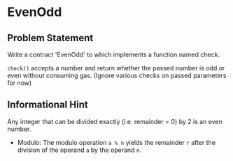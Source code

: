 # EvenOdd
## Problem Statement

Write a contract 'EvenOdd' to which implements a function named check.

`check()` accepts a number and return whether the passed number is odd or even without consuming gas. (Ignore various checks on passed parameters for now)

## Informational Hint

Any integer that can be divided exactly (i.e. remainder = 0) by 2 is an even number.

* Modulo: The modulo operation `a % n` yields the remainder `r` after the division of the operand `a` by the operand `n`.